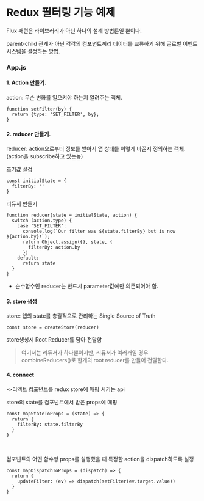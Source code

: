 # Redux 필터링 기능 예제

Flux 패턴은 라이브러리가 아닌 하나의 설계 방법론일 뿐이다.

parent-child 관계가 아닌 각각의 컴포넌트끼리 데이터를 교류하기 위해 글로벌 이벤트시스템을 설정하는 방법.

### App.js

#### 1. Action 만들기.

action: 무슨 변화를 일으켜야 하는지 알려주는 객체.

```
function setFilter(by) {
  return {type: 'SET_FILTER', by};
}
```

#### 2. reducer 만들기.

reducer: action으로부터 정보를 받아서 앱 상태를 어떻게 바꿀지 정의하는 객체. (action을 subscribe하고 있는놈)

초기값 설정
```
const initialState = {
  filterBy: ''
}
```
리듀서 만들기
```
function reducer(state = initialState, action) {
  switch (action.type) {
    case 'SET_FILTER':
      console.log(`Our filter was ${state.filterBy} but is now ${action.by}!`);
      return Object.assign({}, state, {
        filterBy: action.by
      })
    default:
      return state
  }
}
```
* 순수함수인 reducer는 반드시 parameter값에만 의존되어야 함.

#### 3. store 생성

store: 앱의 state를 총괄적으로 관리하는 Single Source of Truth
```
const store = createStore(reducer)
```
store생성시 Root Reducer를 담아 전달함

> 여기서는 리듀서가 하나뿐이지만, 리듀서가 여러개일 경우 combineReducers()로 한개의 root reducer를 만들어 전달한다.

#### 4. connect
->리액트 컴포넌트를 redux store에 매핑 시키는 api


store의 state를 컴포넌트에서 받은 props에 매핑
```
const mapStateToProps = (state) => {
  return {
    filterBy: state.filterBy
  }
}
```
<br/>

컴포넌트의 어떤 함수형 props를 실행했을 때 특정한 action을 dispatch하도록 설정

```
const mapDispatchToProps = (dispatch) => {
  return {
    updateFilter: (ev) => dispatch(setFilter(ev.target.value))
  }
}
```





